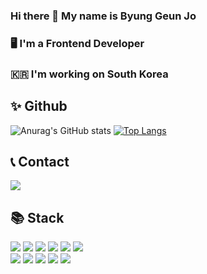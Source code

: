 
### Hi there 👋 My name is Byung Geun Jo
### 🖥️ I'm a Frontend Developer
### 🇰🇷 I'm working on South Korea

## ✨ Github

  
  
![Anurag's GitHub stats](https://github-readme-stats.vercel.app/api?username=jbg0528&hide=stars&show_icons=true&theme=vue)
[![Top Langs](https://github-readme-stats.vercel.app/api/top-langs/?username=jbg0528&layout=compact)](https://github.com/jbg0528/github-readme-stats)

  


## 📞 Contact
<a href="https://mail.google.com/mail/?view=cm&amp;fs=1&amp;to=jbg0528@gmail.com" target="_blank">
  <img src="https://img.shields.io/badge/Gmail-EA4335?style=for-the-badge&logo=Gmail&logoColor=red">
</a>


## 📚 Stack

<div align=left>
  <img src="https://img.shields.io/badge/react-61DAFB?style=for-the-badge&logo=react&logoColor=black"> 
  <img src="https://img.shields.io/badge/vue.js-4FC08D?style=for-the-badge&logo=vue.js&logoColor=white"> 
  <img src="https://img.shields.io/badge/node.js-339933?style=for-the-badge&logo=Node.js&logoColor=white">
  <img src="https://img.shields.io/badge/html5-E34F26?style=for-the-badge&logo=html5&logoColor=white"> 
  <img src="https://img.shields.io/badge/css-1572B6?style=for-the-badge&logo=css3&logoColor=white"> 
  <img src="https://img.shields.io/badge/javascript-F7DF1E?style=for-the-badge&logo=javascript&logoColor=black"> 
  <br>

  <img src="https://img.shields.io/badge/docker-2496ED?style=for-the-badge&logo=Docker&logoColor=black"> 
  <img src="https://img.shields.io/badge/linux-FCC624?style=for-the-badge&logo=linux&logoColor=skyblue"> 
  <img src="https://img.shields.io/badge/amazonaws-232F3E?style=for-the-badge&logo=amazonaws&logoColor=white"> 
  <img src="https://img.shields.io/badge/github-181717?style=for-the-badge&logo=github&logoColor=white">
  <img src="https://img.shields.io/badge/git-F05032?style=for-the-badge&logo=git&logoColor=white">
  <br>
</div>
